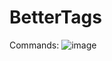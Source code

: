 # BetterTags

Commands: ![image](https://github.com/user-attachments/assets/999f32be-12cc-4440-85fa-cfb92b4ed574)
